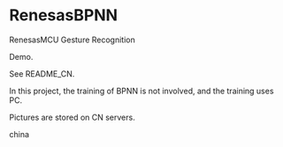 # RenesasBPNN
RenesasMCU Gesture Recognition

Demo.



See README_CN.



In this project, the training of BPNN is not involved, and the training uses PC.


Pictures are stored on CN servers.




china
